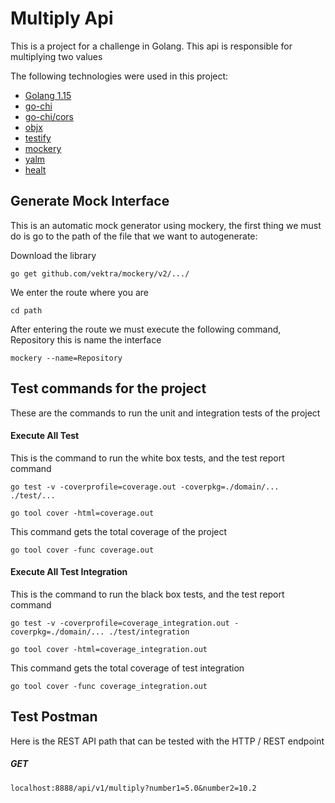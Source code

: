 # Multiply Api
This is a project for a challenge in Golang. This api is responsible for multiplying two values

The following technologies were used in this project:
- [Golang 1.15](https://golang.org/dl/)
- [go-chi](https://github.com/go-chi/chi)
- [go-chi/cors](https://github.com/go-chi/cors)
- [objx](https://github.com/stretchr/objx)
- [testify](https://github.com/stretchr/testify)
- [mockery](https://github.com/vektra/mockery)
- [yalm](https://github.com/go-yaml/yaml/tree/v3)
- [healt](https://github.com/dimiro1/health)

## Generate Mock Interface
This is an automatic mock generator using mockery, the first thing we must do is go to the path of the file that we want to autogenerate:

Download the library
```
go get github.com/vektra/mockery/v2/.../
```

We enter the route where you are
```
cd path
```

After entering the route we must execute the following command, Repository this is name the interface
```
mockery --name=Repository
```

## Test commands for the project
These are the commands to run the unit and integration tests of the project

#### Execute All Test
This is the command to run the white box tests, and the test report command
```
go test -v -coverprofile=coverage.out -coverpkg=./domain/... ./test/...

go tool cover -html=coverage.out
```

This command gets the total coverage of the project
```
go tool cover -func coverage.out
```

#### Execute All Test Integration
This is the command to run the black box tests, and the test report command
```
go test -v -coverprofile=coverage_integration.out -coverpkg=./domain/... ./test/integration

go tool cover -html=coverage_integration.out
```

This command gets the total coverage of test integration
```
go tool cover -func coverage_integration.out
```

## Test Postman
Here is the REST API path that can be tested with the HTTP / REST endpoint

##### GET

```
localhost:8888/api/v1/multiply?number1=5.0&number2=10.2
```